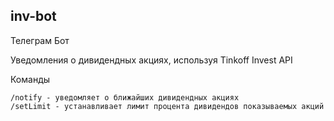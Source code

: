 ## inv-bot

Телеграм Бот

Уведомления о дивидендных акциях, используя Tinkoff Invest API

Команды
```
/notify - уведомляет о ближайших дивидендных акциях
/setLimit - устанавливает лимит процента дивидендов показываемых акций
```